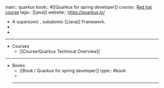 main:: quarkus
book:: #[[Quarkus for spring developer]] 
course:: [Red hat course](https://rhtapps.redhat.com/promo/course/do078?segment=1)
tags::  [[java]]
website:: https://quarkus.io/

- A supersonic , subatomic [[Java]] Framework.
-
-
- ---
- Courses
	- [[Course/Quarkus Technical Overview]]
- ---
- Books
	- [[Book / Quarkus for spring developer]] 
	  type:: #book
	-
	- ---